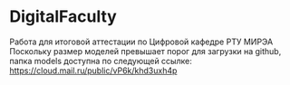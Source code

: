 # DigitalFaculty
Работа для итоговой аттестации по Цифровой кафедре РТУ МИРЭА  
Поскольку размер моделей превышает порог для загрузки на github, папка models доступна по следующей ссылке:  
https://cloud.mail.ru/public/vP6k/khd3uxh4p
